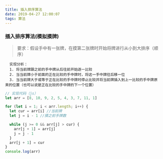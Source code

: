 ```yaml
---
title: 插入排序算法
date: 2019-04-27 12:00:07
tags: 算法
---
```


### 插入排序算法(模拟摸牌)

> 要求：假设手中有一张牌，在摸第二张牌时开始将牌进行从小到大排序（顺序）

<!--more-->

```
  实现分析：
  1. 将当前牌跟之前的手中牌从后往前开始逐一比较
  2. 当当前牌小于前面的正在比较的手中牌时，将这一手中牌往后移一位
  3. 当当前牌大于或等于正在比较的手中牌时停止比较并将当前牌插入到上一比较的手中牌原来的位置（也可以说是正在比较的手中牌的下一个位置）
```

```javascript
// 实现代码（js）
let arr = [8, 10, 9, 2, 5, 4, 3, 7, 11, 1]

for (let i = 1; i < arr.length; i++) {
  let cur = arr[i] //当前牌
  let j = i - 1 //摸之前手牌数

  while (j >= 0 && arr[j] > cur) {
    arr[j + 1] = arr[j]
    j = j - 1
  }
  arr[j + 1] = cur
}
console.log(arr)
```
